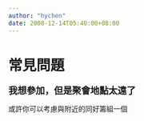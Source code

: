 ```yaml
---
author: "hychen"
date: 2008-12-14T05:40:00+08:00
---
```

# 常見問題

<p><span style="font-size: 130%;"><span style="font-weight: bold;">我想參加，但是聚會地點太遠了</span></span></p>
<p>或許你可以考慮與附近的同好籌組一個</p>
